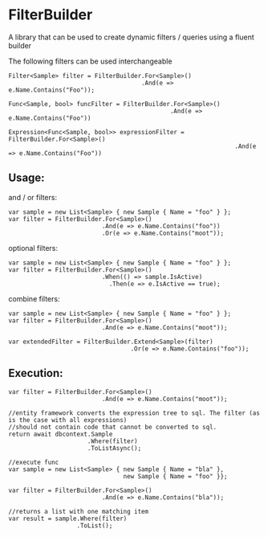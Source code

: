 # FilterBuilder
A library that can be used to create dynamic filters / queries using a fluent builder

The following filters can be used interchangeable
    
    Filter<Sample> filter = FilterBuilder.For<Sample>()
                                         .And(e => e.Name.Contains("Foo"));
                                             
    Func<Sample, bool> funcFilter = FilterBuilder.For<Sample>()
                                                 .And(e => e.Name.Contains("Foo"))       
                                                     
    Expression<Func<Sample, bool>> expressionFilter = FilterBuilder.For<Sample>()
                                                                   .And(e => e.Name.Contains("Foo"))
                                                                              
## Usage:

and / or filters:

    var sample = new List<Sample> { new Sample { Name = "foo" } };
    var filter = FilterBuilder.For<Sample>()
                              .And(e => e.Name.Contains("foo"))
                              .Or(e => e.Name.Contains("moot"));

optional filters:

    var sample = new List<Sample> { new Sample { Name = "foo" } };
    var filter = FilterBuilder.For<Sample>()
                              .When(() => sample.IsActive)
                                .Then(e => e.IsActive == true);
              


combine filters:

    var sample = new List<Sample> { new Sample { Name = "foo" } };
    var filter = FilterBuilder.For<Sample>()
                              .And(e => e.Name.Contains("moot"));
 
    var extendedFilter = FilterBuilder.Extend<Sample>(filter)
                                      .Or(e => e.Name.Contains("foo"));
                                    

                              
              
## Execution:
    var filter = FilterBuilder.For<Sample>()
                              .And(e => e.Name.Contains("moot")); 
                              
    //entity framework converts the expression tree to sql. The filter (as is the case with all expressions)
    //should not contain code that cannot be converted to sql.
    return await dbcontext.Sample
                          .Where(filter)
                          .ToListAsync();
                          
    //execute func
    var sample = new List<Sample> { new Sample { Name = "bla" },
                                    new Sample { Name = "foo" }};
                                    
    var filter = FilterBuilder.For<Sample>()
                              .And(e => e.Name.Contains("bla")); 
                              
    //returns a list with one matching item                  
    var result = sample.Where(filter)
                       .ToList();
                              
                     
             
                              
